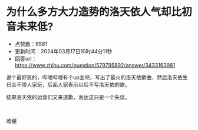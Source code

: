 # 为什么多方大力造势的洛天依人气却比初音未来低?
- 点赞数：6561
- 更新时间：2024年03月17日10时44分11秒
- 回答url：https://www.zhihu.com/question/579795892/answer/3433163981
<body>
 <p data-pid="3jQPM4v-">说个最好笑的，哔哩哔哩有个up主吧，写出了最火的洛天依歌曲，然后洛天依生日会不带人家玩，后面人家表示以后不写洛天依的歌。</p>
 <p data-pid="iDRe_8en">结果洛天依的运营们又来道歉，表达这只是一个失误。</p>
 <p class="ztext-empty-paragraph"><br></p>
 <p data-pid="UNcRyJZK">难绷</p>
</body>